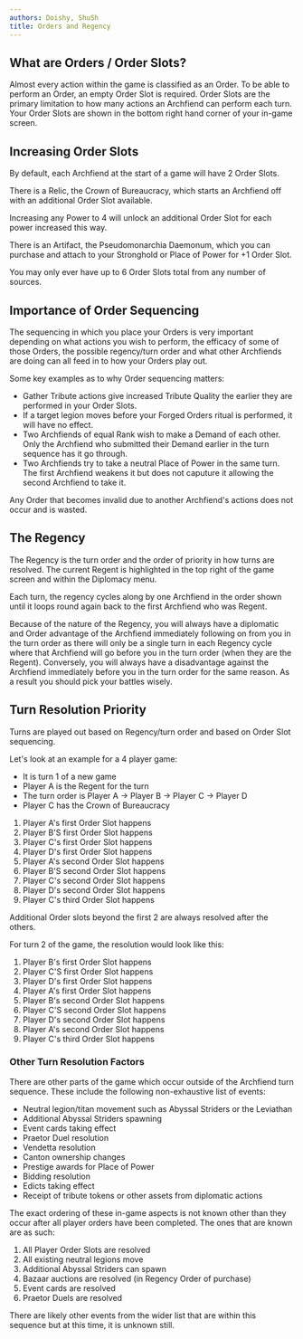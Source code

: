 ```yaml
---
authors: Doishy, ShuSh
title: Orders and Regency
---
```


## What are Orders / Order Slots?

Almost every action within the game is classified as an Order. To be able to
perform an Order, an empty Order Slot is required. Order Slots are the primary
limitation to how many actions an Archfiend can perform each turn. Your Order
Slots are shown in the bottom right hand corner of your in-game screen.

## Increasing Order Slots

By default, each Archfiend at the start of a game will have 2 Order Slots.

There is a Relic, the Crown of Bureaucracy, which starts an Archfiend off with
an additional Order Slot available.

Increasing any Power to 4 will unlock an additional Order Slot for each power
increased this way.

There is an Artifact, the Pseudomonarchia Daemonum, which you can purchase and
attach to your Stronghold or Place of Power for +1 Order Slot.

You may only ever have up to 6 Order Slots total from any number of sources.

## Importance of Order Sequencing

The sequencing in which you place your Orders is very important depending on
what actions you wish to perform, the efficacy of some of those Orders, the
possible regency/turn order and what other Archfiends are doing can all feed in
to how your Orders play out.

Some key examples as to why Order sequencing matters:

- Gather Tribute actions give increased Tribute Quality the earlier they are
  performed in your Order Slots.
- If a target legion moves before your Forged Orders ritual is performed, it
  will have no effect.
- Two Archfiends of equal Rank wish to make a Demand of each other. Only the
  Archfiend who submitted their Demand earlier in the turn sequence has it go
  through.
- Two Archfiends try to take a neutral Place of Power in the same turn. The
  first Archfiend weakens it but does not caputure it allowing the second
  Archfiend to take it.

Any Order that becomes invalid due to another Archfiend's actions does not occur
and is wasted.

## The Regency

The Regency is the turn order and the order of priority in how turns are
resolved. The current Regent is highlighted in the top right of the game screen
and within the Diplomacy menu.

Each turn, the regency cycles along by one Archfiend in the order shown until it
loops round again back to the first Archfiend who was Regent.

Because of the nature of the Regency, you will always have a diplomatic and
Order advantage of the Archfiend immediately following on from you in the turn
order as there will only be a single turn in each Regency cycle where that
Archfiend will go before you in the turn order (when they are the Regent).
Conversely, you will always have a disadvantage against the Archfiend
immediately before you in the turn order for the same reason. As a result you
should pick your battles wisely.

## Turn Resolution Priority

Turns are played out based on Regency/turn order and based on Order Slot
sequencing.

Let's look at an example for a 4 player game:

- It is turn 1 of a new game
- Player A is the Regent for the turn
- The turn order is Player A &rarr; Player B &rarr; Player C &rarr; Player D
- Player C has the Crown of Bureaucracy

1. Player A's first Order Slot happens
1. Player B'S first Order Slot happens
1. Player C's first Order Slot happens
1. Player D's first Order Slot happens
1. Player A's second Order Slot happens
1. Player B'S second Order Slot happens
1. Player C's second Order Slot happens
1. Player D's second Order Slot happens
1. Player C's third Order Slot happens

Additional Order slots beyond the first 2 are always resolved after the others.

For turn 2 of the game, the resolution would look like this:

1. Player B's first Order Slot happens
1. Player C'S first Order Slot happens
1. Player D's first Order Slot happens
1. Player A's first Order Slot happens
1. Player B's second Order Slot happens
1. Player C'S second Order Slot happens
1. Player D's second Order Slot happens
1. Player A's second Order Slot happens
1. Player C's third Order Slot happens

### Other Turn Resolution Factors

There are other parts of the game which occur outside of the Archfiend turn
sequence. These include the following non-exhaustive list of events:

- Neutral legion/titan movement such as Abyssal Striders or the Leviathan
- Additional Abyssal Striders spawning
- Event cards taking effect
- Praetor Duel resolution
- Vendetta resolution
- Canton ownership changes
- Prestige awards for Place of Power
- Bidding resolution
- Edicts taking effect
- Receipt of tribute tokens or other assets from diplomatic actions

The exact ordering of these in-game aspects is not known other than they occur
after all player orders have been completed. The ones that are known are as
such:

1. All Player Order Slots are resolved
1. All existing neutral legions move
1. Additional Abyssal Striders can spawn
1. Bazaar auctions are resolved (in Regency Order of purchase)
1. Event cards are resolved
1. Praetor Duels are resolved

There are likely other events from the wider list that are within this sequence
but at this time, it is unknown still.
